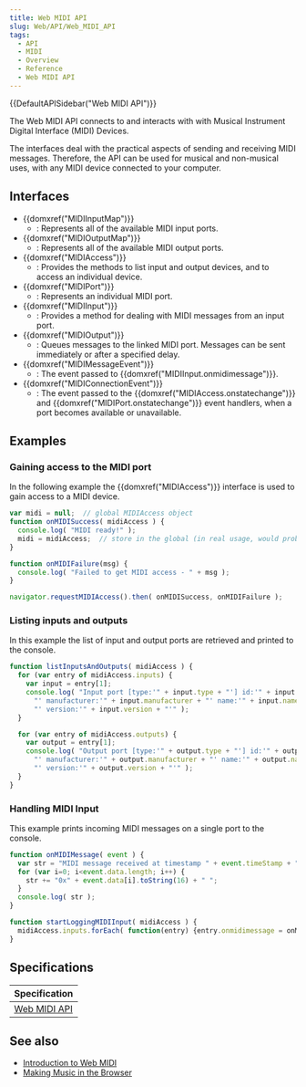 ```yaml
---
title: Web MIDI API
slug: Web/API/Web_MIDI_API
tags:
  - API
  - MIDI
  - Overview
  - Reference
  - Web MIDI API
---
```

{{DefaultAPISidebar("Web MIDI API")}}

The Web MIDI API connects to and interacts with with Musical Instrument Digital Interface (MIDI) Devices.

The interfaces deal with the practical aspects of sending and receiving MIDI messages. Therefore, the API can be used for musical and non-musical uses, with any MIDI device connected to your computer.

## Interfaces

- {{domxref("MIDIInputMap")}}
  - : Represents all of the available MIDI input ports.
- {{domxref("MIDIOutputMap")}}
  - : Represents all of the available MIDI output ports.
- {{domxref("MIDIAccess")}}
  - : Provides the methods to list input and output devices, and to access an individual device.
- {{domxref("MIDIPort")}}
  - : Represents an individual MIDI port.
- {{domxref("MIDIInput")}}
  - : Provides a method for dealing with MIDI messages from an input port.
- {{domxref("MIDIOutput")}}
  - : Queues messages to the linked MIDI port. Messages can be sent immediately or after a specified delay.
- {{domxref("MIDIMessageEvent")}}
  - : The event passed to {{domxref("MIDIInput.onmidimessage")}}.
- {{domxref("MIDIConnectionEvent")}}
  - : The event passed to the {{domxref("MIDIAccess.onstatechange")}} and {{domxref("MIDIPort.onstatechange")}} event handlers, when a port becomes available or unavailable.

## Examples

### Gaining access to the MIDI port

In the following example the {{domxref("MIDIAccess")}} interface is used to gain access to a MIDI device.

```js
var midi = null;  // global MIDIAccess object
function onMIDISuccess( midiAccess ) {
  console.log( "MIDI ready!" );
  midi = midiAccess;  // store in the global (in real usage, would probably keep in an object instance)
}

function onMIDIFailure(msg) {
  console.log( "Failed to get MIDI access - " + msg );
}

navigator.requestMIDIAccess().then( onMIDISuccess, onMIDIFailure );
```

### Listing inputs and outputs

In this example the list of input and output ports are retrieved and printed to the console.

```js
function listInputsAndOutputs( midiAccess ) {
  for (var entry of midiAccess.inputs) {
    var input = entry[1];
    console.log( "Input port [type:'" + input.type + "'] id:'" + input.id +
      "' manufacturer:'" + input.manufacturer + "' name:'" + input.name +
      "' version:'" + input.version + "'" );
  }

  for (var entry of midiAccess.outputs) {
    var output = entry[1];
    console.log( "Output port [type:'" + output.type + "'] id:'" + output.id +
      "' manufacturer:'" + output.manufacturer + "' name:'" + output.name +
      "' version:'" + output.version + "'" );
  }
}
```

### Handling MIDI Input

This example prints incoming MIDI messages on a single port to the console.

```js
function onMIDIMessage( event ) {
  var str = "MIDI message received at timestamp " + event.timeStamp + "[" + event.data.length + " bytes]: ";
  for (var i=0; i<event.data.length; i++) {
    str += "0x" + event.data[i].toString(16) + " ";
  }
  console.log( str );
}

function startLoggingMIDIInput( midiAccess ) {
  midiAccess.inputs.forEach( function(entry) {entry.onmidimessage = onMIDIMessage;});
}
```

## Specifications

| Specification                                            |
| -------------------------------------------------------- |
| [Web MIDI API](https://webaudio.github.io/web-midi-api/) |

## See also

- [Introduction to Web MIDI](https://code.tutsplus.com/tutorials/introduction-to-web-midi--cms-25220)
- [Making Music in the Browser](https://www.keithmcmillen.com/blog/making-music-in-the-browser-web-midi-api/)
